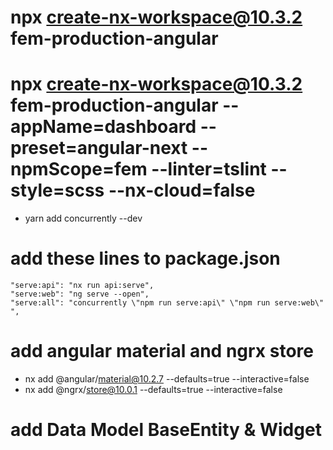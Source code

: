 # npx create-nx-workspace@10.3.2 fem-production-angular

# npx create-nx-workspace@10.3.2 fem-production-angular --appName=dashboard --preset=angular-next --npmScope=fem --linter=tslint --style=scss --nx-cloud=false

- yarn add concurrently --dev

# add these lines to package.json

    "serve:api": "nx run api:serve",
    "serve:web": "ng serve --open",
    "serve:all": "concurrently \"npm run serve:api\" \"npm run serve:web\" ",

# add angular material and ngrx store

- nx add @angular/material@10.2.7 --defaults=true --interactive=false
- nx add @ngrx/store@10.0.1 --defaults=true --interactive=false

# add Data Model BaseEntity & Widget
